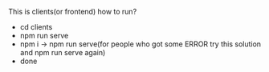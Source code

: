This is clients(or frontend)
how to run?
- cd clients
- npm run serve
- npm i -> npm run serve(for people who got some ERROR try this solution and npm run serve again)
- done
